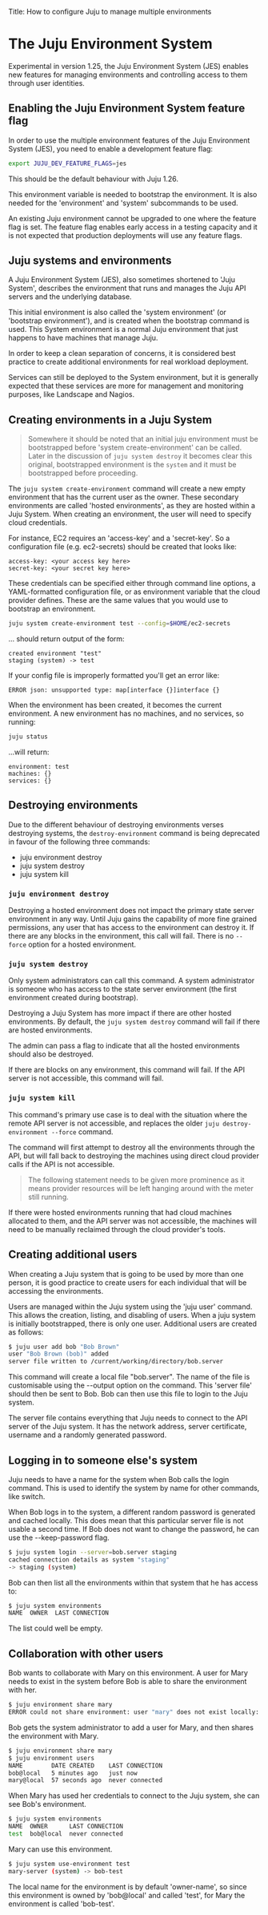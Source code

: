 Title: How to configure Juju to manage multiple environments

# The Juju Environment System

Experimental in version 1.25, the Juju Environment System (JES) enables new
features for managing environments and controlling access to them through user
identities.

## Enabling the Juju Environment System feature flag

In order to use the multiple environment features of the Juju Environment System
(JES), you need to enable a development feature flag:

```bash
export JUJU_DEV_FEATURE_FLAGS=jes
```

This should be the default behaviour with Juju 1.26.

This environment variable is needed to bootstrap the environment. It is also
needed for the 'environment' and 'system' subcommands to be used.

An existing Juju environment cannot be upgraded to one where the feature flag
is set. The feature flag enables early access in a testing capacity and it is
not expected that production deployments will use any feature flags.

## Juju systems and environments

A Juju Environment System (JES), also sometimes shortened to 'Juju System',
describes the environment that runs and manages the Juju API servers and the
underlying database.

This initial environment is also called the 'system environment' (or
'bootstrap environment'), and is created when the bootstrap command is used.
This System environment is a normal Juju environment that just happens to have
machines that manage Juju.

In order to keep a clean separation of concerns, it is considered best
practice to create additional environments for real workload deployment.

Services can still be deployed to the System environment, but it is generally
expected that these services are more for management and monitoring purposes,
like Landscape and Nagios.


## Creating environments in a Juju System

> Somewhere it should be noted that an initial juju environment must be
> bootstrapped before 'system create-environment' can be called.
> Later in the discussion of `juju system destroy` it becomes clear this
> original, bootstrapped environment is the `system` and it must be
> bootstrapped before proceeding.

The `juju system create-environment` command will create a new empty
environment that has the current user as the owner. These secondary
environments are called 'hosted environments', as they are hosted within a
Juju System. When creating an environment, the user will need to specify cloud
credentials.

For instance, EC2 requires an 'access-key' and a 'secret-key'. So a
configuration file (e.g. ec2-secrets) should be created that looks like:

```
access-key: <your access key here>
secret-key: <your secret key here>
```

These credentials can be specified either through command line options, a
YAML-formatted configuration file, or as environment variable that the cloud
provider defines. These are the same values that you would use to bootstrap an
environment.

```bash
juju system create-environment test --config=$HOME/ec2-secrets
```
... should return output of the form:

```no-highlight
created environment "test"
staging (system) -> test
```

If your config file is improperly formatted you'll get an error like:

```no-highlight
ERROR json: unsupported type: map[interface {}]interface {}
```

When the environment has been created, it becomes the current environment. A
new environment has no machines, and no services, so running:

```bash
juju status
```
...will return:

```no-highlight
environment: test
machines: {}
services: {}
```

## Destroying environments

Due to the different behaviour of destroying environments verses destroying
systems, the `destroy-environment` command is being deprecated in favour of
the following three commands:

- juju environment destroy
- juju system destroy
- juju system kill

### `juju environment destroy`

Destroying a hosted environment does not impact the primary state server
environment in any way.  Until Juju gains the capability of more fine grained
permissions, any user that has access to the environment can destroy it.  If
there are any blocks in the environment, this call will fail. There is no
`--force` option for a hosted environment.

### `juju system destroy`

Only system administrators can call this command. A system administrator is
someone who has access to the state server environment (the first environment
created during bootstrap).

Destroying a Juju System has more impact if there are other hosted
environments. By default, the `juju system destroy` command will fail if there
are hosted environments.

The admin can pass a flag to indicate that all the hosted environments should
also be destroyed.

If there are blocks on any environment, this command will fail.  If the API
server is not accessible, this command will fail.

### `juju system kill`

This command's primary use case is to deal with the situation where the remote
API server is not accessible, and replaces the older `juju destroy-environment
--force` command.

The command will first attempt to destroy all the environments through the
API, but will fall back to destroying the machines using direct cloud provider
calls if the API is not accessible.

> The following statement needs to be given more prominence as it means
> provider resources will be left hanging around with the meter still
> running.

If there were hosted environments running that had cloud machines allocated to
them, and the API server was not accessible, the machines will need to be
manually reclaimed through the cloud provider's tools.

## Creating additional users

When creating a Juju system that is going to be used by more than one person,
it is good practice to create users for each individual that will be accessing
the environments.

Users are managed within the Juju system using the 'juju user' command. This
allows the creation, listing, and disabling of users. When a juju system is
initially bootstrapped, there is only one user.  Additional users are created
as follows:

```bash
$ juju user add bob "Bob Brown"
user "Bob Brown (bob)" added
server file written to /current/working/directory/bob.server
```

This command will create a local file "bob.server". The name of the file is
customisable using the --output option on the command. This 'server file'
should then be sent to Bob. Bob can then use this file to login to the Juju
system.

The server file contains everything that Juju needs to connect to the API
server of the Juju system. It has the network address, server certificate,
username and a randomly generated password.

## Logging in to someone else's system

Juju needs to have a name for the system when Bob calls the login command.
This is used to identify the system by name for other commands, like switch.

When Bob logs in to the system, a different random password is generated and
cached locally. This does mean that this particular server file is not usable
a second time. If Bob does not want to change the password, he can use the
--keep-password flag.

```bash
$ juju system login --server=bob.server staging
cached connection details as system "staging"
-> staging (system)
```

Bob can then list all the environments within that system that he has access
to:

```bash
$ juju system environments
NAME  OWNER  LAST CONNECTION
```

The list could well be empty.

## Collaboration with other users

Bob wants to collaborate with Mary on this environment. A user for Mary needs
to exist in the system before Bob is able to share the environment with her.

```bash
$ juju environment share mary
ERROR could not share environment: user "mary" does not exist locally: user "mary" not found
```

Bob gets the system administrator to add a user for Mary, and then shares the
environment with Mary.

```bash
$ juju environment share mary
$ juju environment users
NAME        DATE CREATED    LAST CONNECTION
bob@local   5 minutes ago   just now
mary@local  57 seconds ago  never connected
```

When Mary has used her credentials to connect to the Juju system, she can see
Bob's environment.

```bash
$ juju system environments
NAME  OWNER      LAST CONNECTION
test  bob@local  never connected
```

Mary can use this environment.

```bash
$ juju system use-environment test
mary-server (system) -> bob-test
```

The local name for the environment is by default 'owner-name', so since this
environment is owned by 'bob@local' and called 'test', for Mary the environment
is called 'bob-test'.
